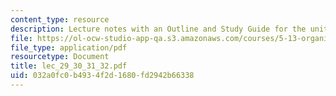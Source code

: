 ```yaml
---
content_type: resource
description: Lecture notes with an Outline and Study Guide for the unit on Carbocations.
file: https://ol-ocw-studio-app-qa.s3.amazonaws.com/courses/5-13-organic-chemistry-ii-fall-2006/032a0fc0b4934f2d1680fd2942b66338_lec_29_30_31_32.pdf
file_type: application/pdf
resourcetype: Document
title: lec_29_30_31_32.pdf
uid: 032a0fc0-b493-4f2d-1680-fd2942b66338
---
```

